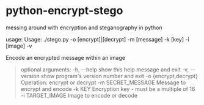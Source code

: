# python-encrypt-stego
messing around with encryption and steganography in python

usage: Usage: ./stego.py -o [encrypt]|[decrypt] -m [message] -k [key] -i [image] -v

Encode an encrypted message within an image

>optional arguments:
>  -h, --help            show this help message and exit
>  -v, --version         show program's version number and exit
>  -o {encrypt,decrypt}  Operation: encrypt or decrypt
>  -m SECRET_MESSAGE     Message to encrypt and encode
>  -k KEY                Encryption key - must be a multiple of 16
>  -i TARGET_IMAGE       Image to encode or decode
